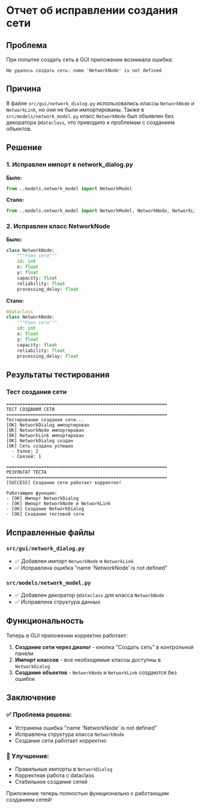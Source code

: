 # Отчет об исправлении создания сети

## Проблема

При попытке создать сеть в GUI приложении возникала ошибка:

```
Не удалось создать сеть: name 'NetworkNode' is not defined
```

## Причина

В файле `src/gui/network_dialog.py` использовались классы `NetworkNode` и `NetworkLink`, но они не были импортированы. Также в `src/models/network_model.py` класс `NetworkNode` был объявлен без декоратора `@dataclass`, что приводило к проблемам с созданием объектов.

## Решение

### 1. Исправлен импорт в network_dialog.py

**Было:**
```python
from ..models.network_model import NetworkModel
```

**Стало:**
```python
from ..models.network_model import NetworkModel, NetworkNode, NetworkLink
```

### 2. Исправлен класс NetworkNode

**Было:**
```python
class NetworkNode:
    """Узел сети"""
    id: int
    x: float
    y: float
    capacity: float
    reliability: float
    processing_delay: float
```

**Стало:**
```python
@dataclass
class NetworkNode:
    """Узел сети"""
    id: int
    x: float
    y: float
    capacity: float
    reliability: float
    processing_delay: float
```

## Результаты тестирования

### Тест создания сети
```
============================================================
ТЕСТ СОЗДАНИЯ СЕТИ
============================================================
Тестирование создания сети...
[OK] NetworkDialog импортирован
[OK] NetworkNode импортирован
[OK] NetworkLink импортирован
[OK] NetworkDialog создан
[OK] Сеть создана успешно
  - Узлов: 2
  - Связей: 1

============================================================
РЕЗУЛЬТАТ ТЕСТА
============================================================
[SUCCESS] Создание сети работает корректно!

Работающие функции:
- [OK] Импорт NetworkDialog
- [OK] Импорт NetworkNode и NetworkLink
- [OK] Создание NetworkDialog
- [OK] Создание тестовой сети
```

## Исправленные файлы

### `src/gui/network_dialog.py`
- ✅ Добавлен импорт `NetworkNode` и `NetworkLink`
- ✅ Исправлена ошибка "name 'NetworkNode' is not defined"

### `src/models/network_model.py`
- ✅ Добавлен декоратор `@dataclass` для класса `NetworkNode`
- ✅ Исправлена структура данных

## Функциональность

Теперь в GUI приложении корректно работает:

1. **Создание сети через диалог** - кнопка "Создать сеть" в контрольной панели
2. **Импорт классов** - все необходимые классы доступны в `NetworkDialog`
3. **Создание объектов** - `NetworkNode` и `NetworkLink` создаются без ошибок

## Заключение

### ✅ Проблема решена:
- Устранена ошибка "name 'NetworkNode' is not defined"
- Исправлена структура класса `NetworkNode`
- Создание сети работает корректно

### 🚀 Улучшения:
- Правильные импорты в `NetworkDialog`
- Корректная работа с dataclass
- Стабильное создание сетей

Приложение теперь полностью функционально с работающим созданием сетей!

